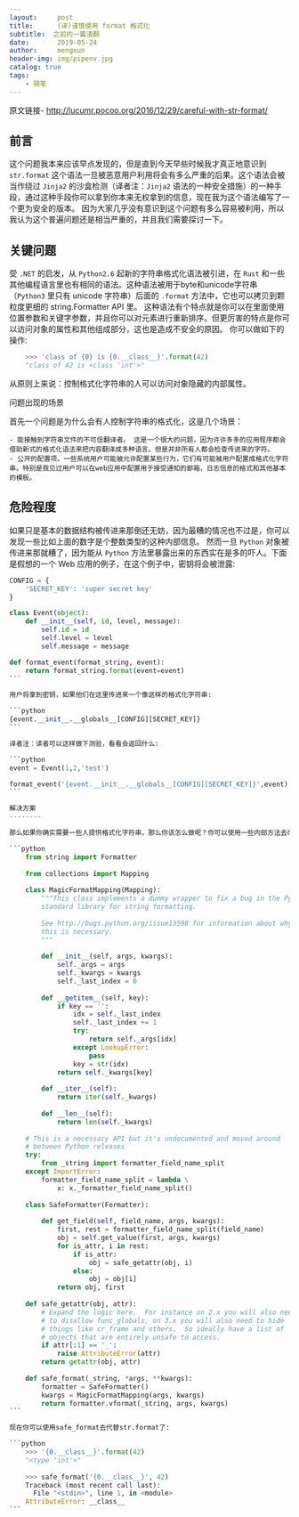 ```yaml
---
layout:     post
title:      (译)谨慎使用 format 格式化
subtitle:  之前的一篇渣翻
date:       2019-05-24
author:     mengxun
header-img: img/pipenv.jpg
catalog: true
tags:
    - 随笔
---
```


原文链接- http://lucumr.pocoo.org/2016/12/29/careful-with-str-format/ 

前言
--------

这个问题我本来应该早点发现的，但是直到今天早些时候我才真正地意识到 `str.format` 这个语法一旦被恶意用户利用将会有多么严重的后果。这个语法会被当作绕过 `Jinja2` 的沙盒检测（译者注：`Jinja2` 语法的一种安全措施）的一种手段，通过这种手段你可以拿到你本来无权拿到的信息，现在我为这个语法编写了一个更为安全的版本。
因为大家几乎没有意识到这个问题有多么容易被利用，所以我认为这个普遍问题还是相当严重的，并且我们需要探讨一下。

关键问题
--------

受 `.NET` 的启发，从 `Python2.6` 起新的字符串格式化语法被引进，在 `Rust` 和一些其他编程语言里也有相同的语法。这种语法被用于byte和unicode字符串（`Python3` 里只有 unicode 字符串）后面的 `.format` 方法中，它也可以拷贝到颗粒度更细的 string.Formatter API 里。
这种语法有个特点就是你可以在里面使用位置参数和关键字参数，并且你可以对元素进行重新排序。但更厉害的特点是你可以访问对象的属性和其他组成部分，这也是造成不安全的原因。
你可以做如下的操作:

```python
	>>> 'class of {0} is {0.__class__}'.format(42)
	"class of 42 is <class 'int'>"
```

从原则上来说：控制格式化字符串的人可以访问对象隐藏的内部属性。

问题出现的场景


首先一个问题是为什么会有人控制字符串的格式化，这是几个场景：
	
	- 能接触到字符串文件的不可信翻译者。 这是一个很大的问题，因为许许多多的应用程序都会借助新式的格式化语法来把内容翻译成多种语言。但是并非所有人都会检查传进来的字符。
	- 公开的配置项。一些系统用户可能被允许配置某些行为，它们有可能被用户配置成格式化字符串。特别是我见过用户可以在web应用中配置用于接受通知的邮箱，日志信息的格式和其他基本的模板。

危险程度
--------

如果只是基本的数据结构被传进来那倒还无妨，因为最糟的情况也不过是，你可以发现一些比如上面的数字是个整数类型的这种内部信息。
然而一旦 `Python` 对象被传进来那就糟了，因为能从 `Python` 方法里暴露出来的东西实在是多的吓人。下面是假想的一个 Web 应用的例子，在这个例子中，密钥将会被泄露:

````python
CONFIG = {
    'SECRET_KEY': 'super secret key'
}

class Event(object):
    def __init__(self, id, level, message):
        self.id = id
        self.level = level
        self.message = message

def format_event(format_string, event):
    return format_string.format(event=event)
```

用户将拿到密钥，如果他们在这里传进来一个像这样的格式化字符串:

```python
{event.__init__.__globals__[CONFIG][SECRET_KEY]}
```

译者注：读者可以这样做下测验，看看会返回什么:

```python
event = Event(1,2,'test')

format_event('{event.__init__.__globals__[CONFIG][SECRET_KEY]}',event)
```

解决方案
--------

那么如果你确实需要一些人提供格式化字符串，那么你该怎么做呢？你可以使用一些内部方法去改变这种行为:

```python
	from string import Formatter
	
	from collections import Mapping
	
	class MagicFormatMapping(Mapping):
	    """This class implements a dummy wrapper to fix a bug in the Python
	    standard library for string formatting.
	
	    See http://bugs.python.org/issue13598 for information about why
	    this is necessary.
	    """
	
	    def __init__(self, args, kwargs):
	        self._args = args
	        self._kwargs = kwargs
	        self._last_index = 0
	
	    def __getitem__(self, key):
	        if key == '':
	            idx = self._last_index
	            self._last_index += 1
	            try:
	                return self._args[idx]
	            except LookupError:
	                pass
	            key = str(idx)
	        return self._kwargs[key]
	
	    def __iter__(self):
	        return iter(self._kwargs)
	
	    def __len__(self):
	        return len(self._kwargs)
	
	# This is a necessary API but it's undocumented and moved around
	# between Python releases
	try:
	    from _string import formatter_field_name_split
	except ImportError:
	    formatter_field_name_split = lambda \
	        x: x._formatter_field_name_split()
	
	class SafeFormatter(Formatter):
	
	    def get_field(self, field_name, args, kwargs):
	        first, rest = formatter_field_name_split(field_name)
	        obj = self.get_value(first, args, kwargs)
	        for is_attr, i in rest:
	            if is_attr:
	                obj = safe_getattr(obj, i)
	            else:
	                obj = obj[i]
	        return obj, first
	
	def safe_getattr(obj, attr):
	    # Expand the logic here.  For instance on 2.x you will also need
	    # to disallow func_globals, on 3.x you will also need to hide
	    # things like cr_frame and others.  So ideally have a list of
	    # objects that are entirely unsafe to access.
	    if attr[:1] == '_':
	        raise AttributeError(attr)
	    return getattr(obj, attr)
	
	def safe_format(_string, *args, **kwargs):
	    formatter = SafeFormatter()
	    kwargs = MagicFormatMapping(args, kwargs)
	    return formatter.vformat(_string, args, kwargs)
```

现在你可以使用safe_format去代替str.format了:

```python
	>>> '{0.__class__}'.format(42)
	"<type 'int'>"
	
	>>> safe_format('{0.__class__}', 42)
	Traceback (most recent call last):
	  File "<stdin>", line 1, in <module>
	AttributeError: __class__
```